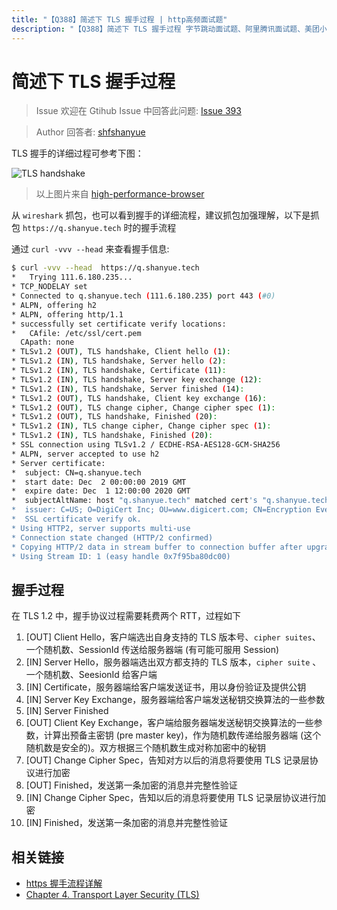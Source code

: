 ```yaml
---
title: "【Q388】简述下 TLS 握手过程 | http高频面试题"
description: "【Q388】简述下 TLS 握手过程 字节跳动面试题、阿里腾讯面试题、美团小米面试题。"
---
```


# 简述下 TLS 握手过程

> Issue
> 欢迎在 Gtihub Issue 中回答此问题: [Issue 393](https://github.com/shfshanyue/Daily-Question/issues/393)

> Author
> 回答者: [shfshanyue](https://github.com/shfshanyue)

TLS 握手的详细过程可参考下图：

![TLS handshake](https://www.oreilly.com/library/view/high-performance-browser/9781449344757/images/hpbn_0402.png)

> 以上图片来自 [high-performance-browser](https://www.oreilly.com/library/view/high-performance-browser/9781449344757/ch04.html)

从 `wireshark` 抓包，也可以看到握手的详细流程，建议抓包加强理解，以下是抓包 `https://q.shanyue.tech` 时的握手流程

通过 `curl -vvv --head` 来查看握手信息:

```bash
$ curl -vvv --head  https://q.shanyue.tech
*   Trying 111.6.180.235...
* TCP_NODELAY set
* Connected to q.shanyue.tech (111.6.180.235) port 443 (#0)
* ALPN, offering h2
* ALPN, offering http/1.1
* successfully set certificate verify locations:
*   CAfile: /etc/ssl/cert.pem
  CApath: none
* TLSv1.2 (OUT), TLS handshake, Client hello (1):
* TLSv1.2 (IN), TLS handshake, Server hello (2):
* TLSv1.2 (IN), TLS handshake, Certificate (11):
* TLSv1.2 (IN), TLS handshake, Server key exchange (12):
* TLSv1.2 (IN), TLS handshake, Server finished (14):
* TLSv1.2 (OUT), TLS handshake, Client key exchange (16):
* TLSv1.2 (OUT), TLS change cipher, Change cipher spec (1):
* TLSv1.2 (OUT), TLS handshake, Finished (20):
* TLSv1.2 (IN), TLS change cipher, Change cipher spec (1):
* TLSv1.2 (IN), TLS handshake, Finished (20):
* SSL connection using TLSv1.2 / ECDHE-RSA-AES128-GCM-SHA256
* ALPN, server accepted to use h2
* Server certificate:
*  subject: CN=q.shanyue.tech
*  start date: Dec  2 00:00:00 2019 GMT
*  expire date: Dec  1 12:00:00 2020 GMT
*  subjectAltName: host "q.shanyue.tech" matched cert's "q.shanyue.tech"
*  issuer: C=US; O=DigiCert Inc; OU=www.digicert.com; CN=Encryption Everywhere DV TLS CA - G1
*  SSL certificate verify ok.
* Using HTTP2, server supports multi-use
* Connection state changed (HTTP/2 confirmed)
* Copying HTTP/2 data in stream buffer to connection buffer after upgrade: len=0
* Using Stream ID: 1 (easy handle 0x7f95ba80dc00)

```

## 握手过程

在 TLS 1.2 中，握手协议过程需要耗费两个 RTT，过程如下

1. [OUT] Client Hello，客户端选出自身支持的 TLS 版本号、`cipher suites`、一个随机数、SessionId 传送给服务器端 (有可能可服用 Session)
1. [IN] Server Hello，服务器端选出双方都支持的 TLS 版本，`cipher suite` 、一个随机数、SeesionId 给客户端
1. [IN] Certificate，服务器端给客户端发送证书，用以身份验证及提供公钥
1. [IN] Server Key Exchange，服务器端给客户端发送秘钥交换算法的一些参数
1. [IN] Server Finished
1. [OUT] Client Key Exchange，客户端给服务器端发送秘钥交换算法的一些参数，计算出预备主密钥 (pre master key)，作为随机数传递给服务器端 (这个随机数是安全的)。双方根据三个随机数生成对称加密中的秘钥
1. [OUT] Change Cipher Spec，告知对方以后的消息将要使用 TLS 记录层协议进行加密
1. [OUT] Finished，发送第一条加密的消息并完整性验证
1. [IN] Change Cipher Spec，告知以后的消息将要使用 TLS 记录层协议进行加密
1. [IN] Finished，发送第一条加密的消息并完整性验证

## 相关链接

- [https 握手流程详解](https://juejin.im/post/6844904135230390279#heading-10)
- [Chapter 4. Transport Layer Security (TLS)](https://www.oreilly.com/library/view/high-performance-browser/9781449344757/ch04.html)
